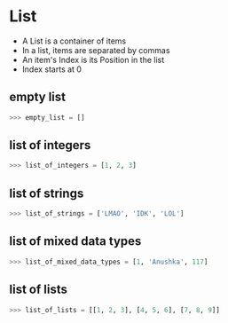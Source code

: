 # List
- A List is a container of items
- In a list, items are separated by commas
- An item's Index is its Position in the list
- Index starts at 0

## empty list
```python
>>> empty_list = []
```

## list of integers
```python
>>> list_of_integers = [1, 2, 3]
```

## list of strings
```python
>>> list_of_strings = ['LMAO', 'IDK', 'LOL']
```

## list of mixed data types
```python
>>> list_of_mixed_data_types = [1, 'Anushka', 117]
```

## list of lists
```python
>>> list_of_lists = [[1, 2, 3], [4, 5, 6], [7, 8, 9]]
```